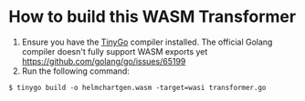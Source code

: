 # How to build this WASM Transformer

1. Ensure you have the [TinyGo](https://tinygo.org/) compiler installed. The official Golang compiler doesn't fully support WASM exports yet https://github.com/golang/go/issues/65199
2. Run the following command:
```
$ tinygo build -o helmchartgen.wasm -target=wasi transformer.go
```